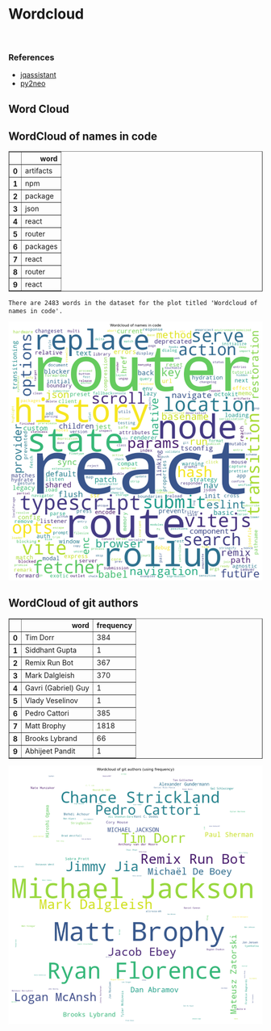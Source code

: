 # Wordcloud
<br>  

### References
- [jqassistant](https://jqassistant.org)
- [py2neo](https://py2neo.org/2021.1/)





## Word Cloud

## WordCloud of names in code




<div>
<table border="1" class="dataframe">
  <thead>
    <tr style="text-align: right;">
      <th></th>
      <th>word</th>
    </tr>
  </thead>
  <tbody>
    <tr>
      <th>0</th>
      <td>artifacts</td>
    </tr>
    <tr>
      <th>1</th>
      <td>npm</td>
    </tr>
    <tr>
      <th>2</th>
      <td>package</td>
    </tr>
    <tr>
      <th>3</th>
      <td>json</td>
    </tr>
    <tr>
      <th>4</th>
      <td>react</td>
    </tr>
    <tr>
      <th>5</th>
      <td>router</td>
    </tr>
    <tr>
      <th>6</th>
      <td>packages</td>
    </tr>
    <tr>
      <th>7</th>
      <td>react</td>
    </tr>
    <tr>
      <th>8</th>
      <td>router</td>
    </tr>
    <tr>
      <th>9</th>
      <td>react</td>
    </tr>
  </tbody>
</table>
</div>



    There are 2483 words in the dataset for the plot titled 'Wordcloud of names in code'.



    
![png](Wordcloud_files/Wordcloud_14_1.png)
    


## WordCloud of git authors




<div>
<table border="1" class="dataframe">
  <thead>
    <tr style="text-align: right;">
      <th></th>
      <th>word</th>
      <th>frequency</th>
    </tr>
  </thead>
  <tbody>
    <tr>
      <th>0</th>
      <td>Tim Dorr</td>
      <td>384</td>
    </tr>
    <tr>
      <th>1</th>
      <td>Siddhant Gupta</td>
      <td>1</td>
    </tr>
    <tr>
      <th>2</th>
      <td>Remix Run Bot</td>
      <td>367</td>
    </tr>
    <tr>
      <th>3</th>
      <td>Mark Dalgleish</td>
      <td>370</td>
    </tr>
    <tr>
      <th>4</th>
      <td>Gavri (Gabriel) Guy</td>
      <td>1</td>
    </tr>
    <tr>
      <th>5</th>
      <td>Vlady Veselinov</td>
      <td>1</td>
    </tr>
    <tr>
      <th>6</th>
      <td>Pedro Cattori</td>
      <td>385</td>
    </tr>
    <tr>
      <th>7</th>
      <td>Matt Brophy</td>
      <td>1818</td>
    </tr>
    <tr>
      <th>8</th>
      <td>Brooks Lybrand</td>
      <td>66</td>
    </tr>
    <tr>
      <th>9</th>
      <td>Abhijeet Pandit</td>
      <td>1</td>
    </tr>
  </tbody>
</table>
</div>




    
![png](Wordcloud_files/Wordcloud_17_0.png)
    

